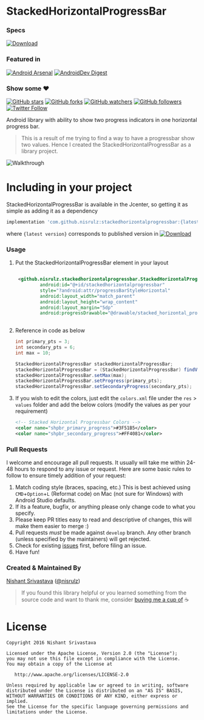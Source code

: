 # StackedHorizontalProgressBar

### Specs
[ ![Download](https://api.bintray.com/packages/nisrulz/maven/com.github.nisrulz%3Astackedhorizontalprogressbar/images/download.svg) ](https://bintray.com/nisrulz/maven/com.github.nisrulz%3Astackedhorizontalprogressbar/_latestVersion)

### Featured in
[![Android Arsenal](https://img.shields.io/badge/Android%20Arsenal-StackedHorizontalProgressBar-green.svg?style=true)](https://android-arsenal.com/details/1/3554) [![AndroidDev Digest](https://img.shields.io/badge/AndroidDev%20Digest-%23101-blue.svg)](https://www.androiddevdigest.com/digest-101/)

### Show some :heart:
[![GitHub stars](https://img.shields.io/github/stars/nisrulz/stackedhorizontalprogressbar.svg?style=social&label=Star)](https://github.com/nisrulz/stackedhorizontalprogressbar) [![GitHub forks](https://img.shields.io/github/forks/nisrulz/stackedhorizontalprogressbar.svg?style=social&label=Fork)](https://github.com/nisrulz/stackedhorizontalprogressbar/fork) [![GitHub watchers](https://img.shields.io/github/watchers/nisrulz/stackedhorizontalprogressbar.svg?style=social&label=Watch)](https://github.com/nisrulz/stackedhorizontalprogressbar) [![GitHub followers](https://img.shields.io/github/followers/nisrulz.svg?style=social&label=Follow)](https://github.com/nisrulz)  
[![Twitter Follow](https://img.shields.io/twitter/follow/nisrulz.svg?style=social)](https://twitter.com/nisrulz) 


Android library with ability to show two progress indicators in one horizontal progress bar.

>This is a result of me trying to find a way to have a progressbar show two values. Hence I created the StackedHorizontalProgressBar as a library project.

![Walkthrough](img/walkthrough-cropped.gif)

# Including in your project
StackedHorizontalProgressBar is available in the Jcenter, so getting it as simple as adding it as a dependency
```gradle
implementation 'com.github.nisrulz:stackedhorizontalprogressbar:{latest version}'
```
where `{latest version}` corresponds to published version in [ ![Download](https://api.bintray.com/packages/nisrulz/maven/com.github.nisrulz%3Astackedhorizontalprogressbar/images/download.svg) ](https://bintray.com/nisrulz/maven/com.github.nisrulz%3Astackedhorizontalprogressbar/_latestVersion)

### Usage

1. Put the StackedHorizontalProgressBar element in your layout 
    ```xml
    
     <github.nisrulz.stackedhorizontalprogressbar.StackedHorizontalProgressBar
             android:id="@+id/stackedhorizontalprogressbar"
             style="?android:attr/progressBarStyleHorizontal"
             android:layout_width="match_parent"
             android:layout_height="wrap_content"
             android:layout_margin="5dp"
             android:progressDrawable="@drawable/stacked_horizontal_progress"/>
            
     ```
2. Reference in code as below
    ```java
    int primary_pts = 3;
    int secondary_pts = 6;
    int max = 10;

    StackedHorizontalProgressBar stackedHorizontalProgressBar;
    stackedHorizontalProgressBar = (StackedHorizontalProgressBar) findViewById(R.id.stackedhorizontalprogressbar);
    stackedHorizontalProgressBar.setMax(max);
    stackedHorizontalProgressBar.setProgress(primary_pts);
    stackedHorizontalProgressBar.setSecondaryProgress(secondary_pts);
    
    ```

3. If you wish to edit the colors, just edit the `colors.xml` file under the `res` > `values` 
folder and add the below colors (modify the values as per your requirement)

    ```xml
    <!-- Stacked Horizontal Progressbar Colors -->
    <color name="shpbr_primary_progress">#3F51B5</color>
    <color name="shpbr_secondary_progress">#FF4081</color>
    ```

### Pull Requests
I welcome and encourage all pull requests. It usually will take me within 24-48 hours to respond to any issue or request. Here are some basic rules to follow to ensure timely addition of your request:
  1. Match coding style (braces, spacing, etc.) This is best achieved using `CMD`+`Option`+`L` (Reformat code) on Mac (not sure for Windows) with Android Studio defaults.
  2. If its a feature, bugfix, or anything please only change code to what you specify.
  3. Please keep PR titles easy to read and descriptive of changes, this will make them easier to merge :)
  4. Pull requests _must_ be made against `develop` branch. Any other branch (unless specified by the maintainers) will get rejected.
  5. Check for existing [issues](https://github.com/nisrulz/stackedhorizontalprogressbar/issues) first, before filing an issue.  
  6. Have fun!

### Created & Maintained By
[Nishant Srivastava](https://github.com/nisrulz) ([@nisrulz](https://www.twitter.com/nisrulz))

> If you found this library helpful or you learned something from the source code and want to thank me, consider [buying me a cup of](https://www.paypal.me/nisrulz/5usd) :coffee:


License
=======

    Copyright 2016 Nishant Srivastava

    Licensed under the Apache License, Version 2.0 (the "License");
    you may not use this file except in compliance with the License.
    You may obtain a copy of the License at

       http://www.apache.org/licenses/LICENSE-2.0

    Unless required by applicable law or agreed to in writing, software
    distributed under the License is distributed on an "AS IS" BASIS,
    WITHOUT WARRANTIES OR CONDITIONS OF ANY KIND, either express or implied.
    See the License for the specific language governing permissions and
    limitations under the License.
